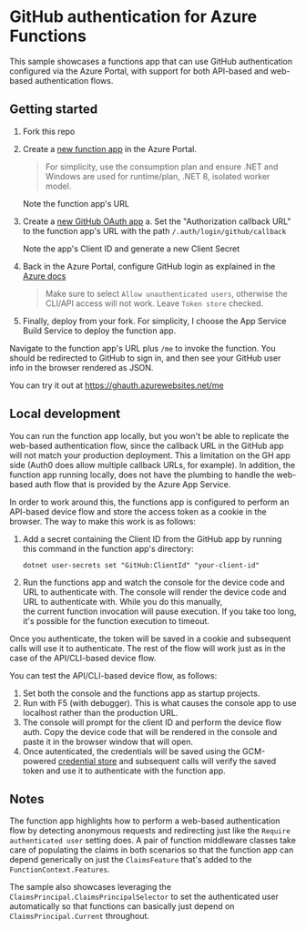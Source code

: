 # GitHub authentication for Azure Functions

This sample showcases a functions app that can use GitHub authentication 
configured via the Azure Portal, with support for both API-based and 
web-based authentication flows.

## Getting started

1. Fork this repo
2. Create a [new function app](https://portal.azure.com/#create/Microsoft.FunctionApp) in the Azure Portal. 
   > For simplicity, use the consumption plan and ensure .NET and Windows are used for runtime/plan,
   > .NET 8, isolated worker model.

   Note the function app's URL
3. Create a [new GitHub OAuth app](https://github.com/settings/applications/new)
   a. Set the "Authorization callback URL" to the function app's URL with the path `/.auth/login/github/callback`

   Note the app's Client ID and generate a new Client Secret

4. Back in the Azure Portal, configure GitHub login as explained in the 
   [Azure docs](https://learn.microsoft.com/en-us/azure/app-service/configure-authentication-provider-github)
   > Make sure to select `Allow unauthenticated users`, otherwise the CLI/API access will not work.
   > Leave `Token store` checked.
 
5. Finally, deploy from your fork. For simplicity, I choose the App Service Build Service to deploy the function app.

Navigate to the function app's URL plus `/me` to invoke the function. You should be redirected to GitHub to sign in,
and then see your GitHub user info in the browser rendered as JSON.

You can try it out at https://ghauth.azurewebsites.net/me

## Local development

You can run the function app locally, but you won't be able to replicate the web-based authentication flow, 
since the callback URL in the GitHub app will not match your production deployment. This a limitation on the 
GH app side (Auth0 does allow multiple callback URLs, for example). In addition, the function app running 
locally, does not have the plumbing to handle the web-based auth flow that is provided by the Azure App Service.

In order to work around this, the functions app is configured to perform an API-based device flow and store 
the access token as a cookie in the browser. The way to make this work is as follows:

1. Add a secret containing the Client ID from the GitHub app by running this command in the function app's 
   directory:

   ```shell
   dotnet user-secrets set "GitHub:ClientId" "your-client-id"
   ```

2. Run the functions app and watch the console for the device code and URL to authenticate with. 
   The console will render the device code and URL to authenticate with. While you do this manually,     
   the current function invocation will pause execution. If you take too long, it's possible for the 
   function execution to timeout.

Once you authenticate, the token will be saved in a cookie and subsequent calls will use it to authenticate.
The rest of the flow will work just as in the case of the API/CLI-based device flow.


You can test the API/CLI-based device flow, as follows:

1. Set both the console and the functions app as startup projects.
2. Run with F5 (with debugger). This is what causes the console app to use localhost rather than the 
   production URL.
3. The console will prompt for the client ID and perform the device flow auth. Copy the device code that 
   will be rendered in the console and paste it in the browser window that will open.
4. Once autenticated, the credentials will be saved using the GCM-powered 
   [credential store](https://github.com/devlooped/CredentialManager/) and subsequent calls will verify 
   the saved token and use it to authenticate with the function app.


## Notes

The function app highlights how to perform a web-based authentication flow by detecting anonymous requests 
and redirecting just like the `Require authenticated user` setting does. A pair of function middleware 
classes take care of populating the claims in both scenarios so that the function app can depend generically 
on just the `ClaimsFeature` that's added to the `FunctionContext.Features`.

The sample also showcases leveraging the `ClaimsPrincipal.ClaimsPrincipalSelector` to set the 
authenticated user automatically so that functions can basically just depend on `ClaimsPrincipal.Current` 
throughout.
